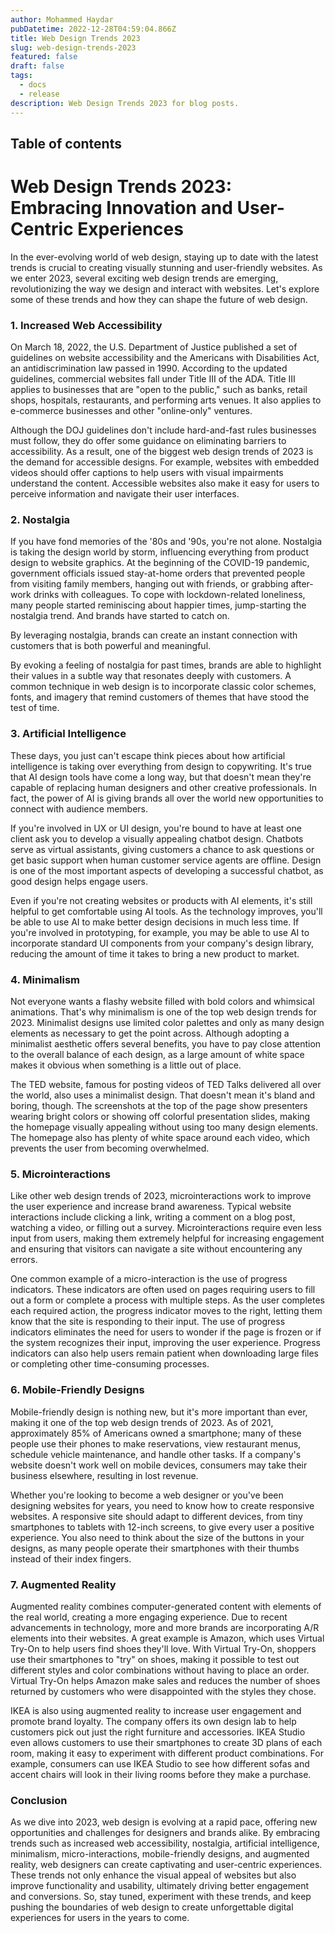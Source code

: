 ```yaml
---
author: Mohammed Haydar
pubDatetime: 2022-12-28T04:59:04.866Z
title: Web Design Trends 2023
slug: web-design-trends-2023
featured: false
draft: false
tags:
  - docs
  - release
description: Web Design Trends 2023 for blog posts.
---
```


## Table of contents

# Web Design Trends 2023: Embracing Innovation and User-Centric Experiences

In the ever-evolving world of web design, staying up to date with the latest trends is crucial to creating visually stunning and user-friendly websites. As we enter 2023, several exciting web design trends are emerging, revolutionizing the way we design and interact with websites. Let's explore some of these trends and how they can shape the future of web design.

### 1. Increased Web Accessibility

On March 18, 2022, the U.S. Department of Justice published a set of guidelines on website accessibility and the Americans with Disabilities Act, an antidiscrimination law passed in 1990. According to the updated guidelines, commercial websites fall under Title III of the ADA. Title III applies to businesses that are "open to the public," such as banks, retail shops, hospitals, restaurants, and performing arts venues. It also applies to e-commerce businesses and other "online-only" ventures.

Although the DOJ guidelines don't include hard-and-fast rules businesses must follow, they do offer some guidance on eliminating barriers to accessibility. As a result, one of the biggest web design trends of 2023 is the demand for accessible designs. For example, websites with embedded videos should offer captions to help users with visual impairments understand the content. Accessible websites also make it easy for users to perceive information and navigate their user interfaces.

### 2. Nostalgia

If you have fond memories of the '80s and '90s, you're not alone. Nostalgia is taking the design world by storm, influencing everything from product design to website graphics. At the beginning of the COVID-19 pandemic, government officials issued stay-at-home orders that prevented people from visiting family members, hanging out with friends, or grabbing after-work drinks with colleagues. To cope with lockdown-related loneliness, many people started reminiscing about happier times, jump-starting the nostalgia trend. And brands have started to catch on.

By leveraging nostalgia, brands can create an instant connection with customers that is both powerful and meaningful.

By evoking a feeling of nostalgia for past times, brands are able to highlight their values in a subtle way that resonates deeply with customers. A common technique in web design is to incorporate classic color schemes, fonts, and imagery that remind customers of themes that have stood the test of time.

### 3. Artificial Intelligence

These days, you just can't escape think pieces about how artificial intelligence is taking over everything from design to copywriting. It's true that AI design tools have come a long way, but that doesn't mean they're capable of replacing human designers and other creative professionals. In fact, the power of AI is giving brands all over the world new opportunities to connect with audience members.

If you're involved in UX or UI design, you're bound to have at least one client ask you to develop a visually appealing chatbot design. Chatbots serve as virtual assistants, giving customers a chance to ask questions or get basic support when human customer service agents are offline. Design is one of the most important aspects of developing a successful chatbot, as good design helps engage users.

Even if you're not creating websites or products with AI elements, it's still helpful to get comfortable using AI tools. As the technology improves, you'll be able to use AI to make better design decisions in much less time. If you're involved in prototyping, for example, you may be able to use AI to incorporate standard UI components from your company's design library, reducing the amount of time it takes to bring a new product to market.

### 4. Minimalism

Not everyone wants a flashy website filled with bold colors and whimsical animations. That's why minimalism is one of the top web design trends for 2023. Minimalist designs use limited color palettes and only as many design elements as necessary to get the point across. Although adopting a minimalist aesthetic offers several benefits, you have to pay close attention to the overall balance of each design, as a large amount of white space makes it obvious when something is a little out of place.

The TED website, famous for posting videos of TED Talks delivered all over the world, also uses a minimalist design. That doesn't mean it's bland and boring, though. The screenshots at the top of the page show presenters wearing bright colors or showing off colorful presentation slides, making the homepage visually appealing without using too many design elements. The homepage also has plenty of white space around each video, which prevents the user from becoming overwhelmed.

### 5. Microinteractions

Like other web design trends of 2023, microinteractions work to improve the user experience and increase brand awareness. Typical website interactions include clicking a link, writing a comment on a blog post, watching a video, or filling out a survey. Microinteractions require even less input from users, making them extremely helpful for increasing engagement and ensuring that visitors can navigate a site without encountering any errors.

One common example of a micro-interaction is the use of progress indicators. These indicators are often used on pages requiring users to fill out a form or complete a process with multiple steps. As the user completes each required action, the progress indicator moves to the right, letting them know that the site is responding to their input. The use of progress indicators eliminates the need for users to wonder if the page is frozen or if the system recognizes their input, improving the user experience. Progress indicators can also help users remain patient when downloading large files or completing other time-consuming processes.

### 6. Mobile-Friendly Designs

Mobile-friendly design is nothing new, but it's more important than ever, making it one of the top web design trends of 2023. As of 2021, approximately 85% of Americans owned a smartphone; many of these people use their phones to make reservations, view restaurant menus, schedule vehicle maintenance, and handle other tasks. If a company's website doesn't work well on mobile devices, consumers may take their business elsewhere, resulting in lost revenue.

Whether you're looking to become a web designer or you've been designing websites for years, you need to know how to create responsive websites. A responsive site should adapt to different devices, from tiny smartphones to tablets with 12-inch screens, to give every user a positive experience. You also need to think about the size of the buttons in your designs, as many people operate their smartphones with their thumbs instead of their index fingers.

### 7. Augmented Reality

Augmented reality combines computer-generated content with elements of the real world, creating a more engaging experience. Due to recent advancements in technology, more and more brands are incorporating A/R elements into their websites. A great example is Amazon, which uses Virtual Try-On to help users find shoes they'll love. With Virtual Try-On, shoppers use their smartphones to "try" on shoes, making it possible to test out different styles and color combinations without having to place an order. Virtual Try-On helps Amazon make sales and reduces the number of shoes returned by customers who were disappointed with the styles they chose.

IKEA is also using augmented reality to increase user engagement and promote brand loyalty. The company offers its own design lab to help customers pick out just the right furniture and accessories. IKEA Studio even allows customers to use their smartphones to create 3D plans of each room, making it easy to experiment with different product combinations. For example, consumers can use IKEA Studio to see how different sofas and accent chairs will look in their living rooms before they make a purchase.

### Conclusion

As we dive into 2023, web design is evolving at a rapid pace, offering new opportunities and challenges for designers and brands alike. By embracing trends such as increased web accessibility, nostalgia, artificial intelligence, minimalism, micro-interactions, mobile-friendly designs, and augmented reality, web designers can create captivating and user-centric experiences. These trends not only enhance the visual appeal of websites but also improve functionality and usability, ultimately driving better engagement and conversions. So, stay tuned, experiment with these trends, and keep pushing the boundaries of web design to create unforgettable digital experiences for users in the years to come.
